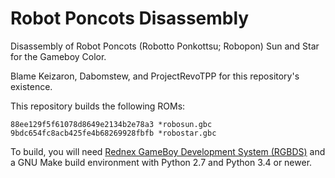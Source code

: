 # Robot Poncots Disassembly

Disassembly of Robot Poncots (Robotto Ponkottsu; Robopon) Sun and Star for the Gameboy Color.

Blame Keizaron, Dabomstew, and ProjectRevoTPP for this repository's existence.

This repository builds the following ROMs:

    88ee129f5f61078d8649e2134b2e78a3 *robosun.gbc
    9bdc654fc8acb425fe4b68269928fbfb *robostar.gbc

To build, you will need [Rednex GameBoy Development System (RGBDS)](https://github.com/rednex/rgbds) and a GNU Make build environment with Python 2.7 and Python 3.4 or newer.
